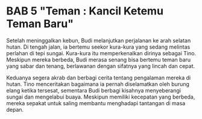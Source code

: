 # BAB 5 "Teman : Kancil Ketemu Teman Baru"

Setelah meninggalkan kebun, Budi melanjutkan perjalanan ke arah selatan hutan. Di tengah jalan, ia bertemu seekor kura-kura yang sedang melintas perlahan di tepi sungai. Kura-kura itu memperkenalkan dirinya sebagai Tino. Meskipun mereka berbeda, Budi merasa senang bisa bertemu teman baru yang sabar dan tenang, berlawanan dengan sifatnya yang lincah dan cepat.

Keduanya segera akrab dan berbagi cerita tentang pengalaman mereka di hutan. Tino menceritakan bagaimana ia pernah diselamatkan oleh burung elang ketika tersesat, sementara Budi berbagi kisahnya menyeberangi sungai dan mengelabui buaya. Meskipun memiliki kecepatan yang berbeda, mereka sepakat untuk saling membantu menghadapi tantangan di masa depan.
